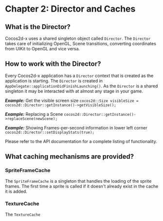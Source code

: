 # Chapter 2: Director and Caches

## What is the Director?
Cocos2d-x uses a shared singleton object called `Director`. The `Director` takes care of initializing OpenGL, Scene transitions, converting coordinates from UIKit to OpenGL and vice versa. 

## How to work with the Director?
Every Cocos2d-x application has a `Director` context that is created as the application is starting. The `Director` is created in `AppDelegate::applicationDidFinishLaunching()`. As the `Director` is a shared singleton it may be interacted with at almost any stage in your game. 

**_Example:_** Get the visible screen size
`cocos2d::Size visibleSize = cocos2d::Director::getInstance()->getVisibleSize();`

**_Example:_** Replacing a Scene
`cocos2d::Director::getInstance()->replaceScene(newScene);`

**_Example:_** Showing Frames-per-second information in lower left corner
`cocos2d::Director::setDisplayStats(true);`

Please refer to the API documentation for a complete listing of functionality.

## What caching mechanisms are provided?

### SpriteFrameCache

The `SpriteFrameCache` is a singleton that handles the loading of the sprite frames. The first time a sprite is called if it doesn't already exist in the cache it is added.

### TextureCache

The `TextureCache` 